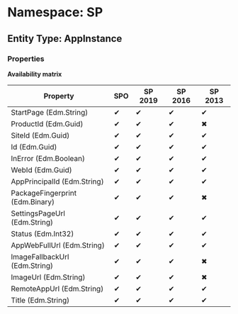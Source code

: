 # Namespace: SP
## Entity Type: AppInstance

### Properties

**Availability matrix**

Property | SPO | SP 2019 | SP 2016 | SP 2013
----------|-----|---------|---------|--------
StartPage (Edm.String) | ✔ | ✔ | ✔ | ✔
ProductId (Edm.Guid) | ✔ | ✔ | ✔ | ✖
SiteId (Edm.Guid) | ✔ | ✔ | ✔ | ✔
Id (Edm.Guid) | ✔ | ✔ | ✔ | ✔
InError (Edm.Boolean) | ✔ | ✔ | ✔ | ✔
WebId (Edm.Guid) | ✔ | ✔ | ✔ | ✔
AppPrincipalId (Edm.String) | ✔ | ✔ | ✔ | ✔
PackageFingerprint (Edm.Binary) | ✔ | ✔ | ✔ | ✖
SettingsPageUrl (Edm.String) | ✔ | ✔ | ✔ | ✔
Status (Edm.Int32) | ✔ | ✔ | ✔ | ✔
AppWebFullUrl (Edm.String) | ✔ | ✔ | ✔ | ✔
ImageFallbackUrl (Edm.String) | ✔ | ✔ | ✔ | ✖
ImageUrl (Edm.String) | ✔ | ✔ | ✔ | ✖
RemoteAppUrl (Edm.String) | ✔ | ✔ | ✔ | ✔
Title (Edm.String) | ✔ | ✔ | ✔ | ✔


